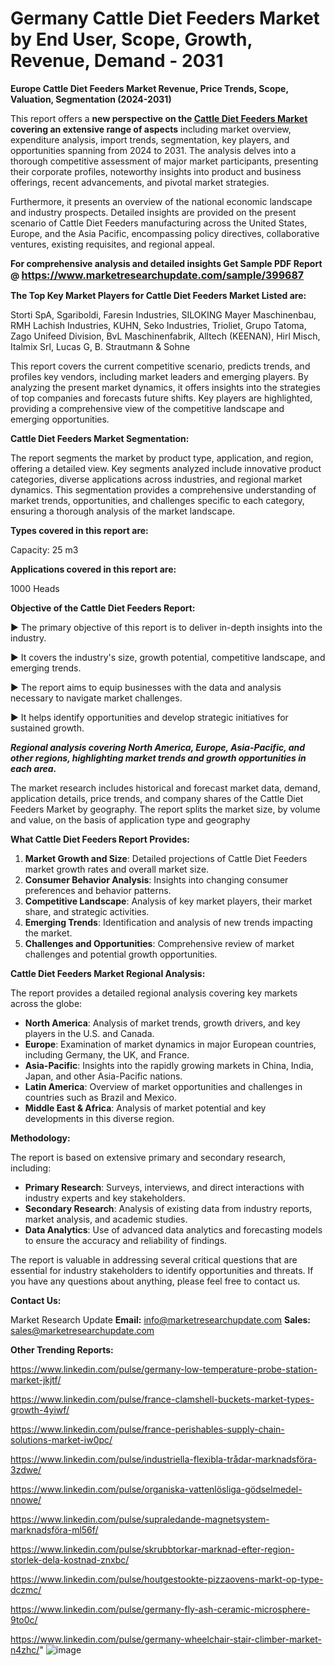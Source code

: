 # Germany Cattle Diet Feeders Market by End User, Scope, Growth, Revenue, Demand - 2031

<strong>Europe Cattle Diet Feeders Market Revenue, Price Trends, Scope, Valuation, Segmentation (2024-2031)</strong>

This report offers a <strong>new perspective on the <a href=https://www.marketresearchupdate.com/sample/399687>Cattle Diet Feeders Market</a> covering an extensive range of aspects</strong> including market overview, expenditure analysis, import trends, segmentation, key players, and opportunities spanning from 2024 to 2031. The analysis delves into a thorough competitive assessment of major market participants, presenting their corporate profiles, noteworthy insights into product and business offerings, recent advancements, and pivotal market strategies.

Furthermore, it presents an overview of the national economic landscape and industry prospects. Detailed insights are provided on the present scenario of Cattle Diet Feeders manufacturing across the United States, Europe, and the Asia Pacific, encompassing policy directives, collaborative ventures, existing requisites, and regional appeal.

<strong>For comprehensive analysis and detailed insights Get Sample PDF Report @ <a href=https://www.marketresearchupdate.com/sample/399687><font size=3 color=#0000ff>https://www.marketresearchupdate.com/sample/399687</font></a></strong>

<strong>The Top Key Market Players for Cattle Diet Feeders Market Listed are:</strong>

Storti SpA, Sgariboldi, Faresin Industries, SILOKING Mayer Maschinenbau, RMH Lachish Industries, KUHN, Seko Industries, Trioliet, Grupo Tatoma, Zago Unifeed Division, BvL Maschinenfabrik, Alltech (KEENAN), Hirl Misch, Italmix Srl, Lucas G, B. Strautmann & Sohne

This report covers the current competitive scenario, predicts trends, and profiles key vendors, including market leaders and emerging players. By analyzing the present market dynamics, it offers insights into the strategies of top companies and forecasts future shifts. Key players are highlighted, providing a comprehensive view of the competitive landscape and emerging opportunities.

<strong>Cattle Diet Feeders Market Segmentation:</strong>

The report segments the market by product type, application, and region, offering a detailed view. Key segments analyzed include innovative product categories, diverse applications across industries, and regional market dynamics. This segmentation provides a comprehensive understanding of market trends, opportunities, and challenges specific to each category, ensuring a thorough analysis of the market landscape.

<strong>Types covered in this report are:</strong>

Capacity: 25 m3

<strong>Applications covered in this report are:</strong>

1000 Heads

<strong>Objective of the Cattle Diet Feeders Report:</strong>

▶ The primary objective of this report is to deliver in-depth insights into the industry.

▶ It covers the industry's size, growth potential, competitive landscape, and emerging trends.

▶ The report aims to equip businesses with the data and analysis necessary to navigate market challenges.

▶ It helps identify opportunities and develop strategic initiatives for sustained growth.

<strong><em>Regional analysis covering North America, Europe, Asia-Pacific, and other regions, highlighting market trends and growth opportunities in each area.</em></strong>

The market research includes historical and forecast market data, demand, application details, price trends, and company shares of the Cattle Diet Feeders Market by geography. The report splits the market size, by volume and value, on the basis of application type and geography

<strong>What Cattle Diet Feeders Report Provides:</strong>
<ol>
  <li><strong>Market Growth and Size</strong>: Detailed projections of Cattle Diet Feeders market growth rates and overall market size.</li>
  <li><strong>Consumer Behavior Analysis</strong>: Insights into changing consumer preferences and behavior patterns.</li>
  <li><strong>Competitive Landscape</strong>: Analysis of key market players, their market share, and strategic activities.</li>
  <li><strong>Emerging Trends</strong>: Identification and analysis of new trends impacting the market.</li>
  <li><strong>Challenges and Opportunities</strong>: Comprehensive review of market challenges and potential growth opportunities.</li>
</ol>

<strong>Cattle Diet Feeders Market Regional Analysis:</strong>

The report provides a detailed regional analysis covering key markets across the globe:
<ul>
  <li><strong>North America</strong>: Analysis of market trends, growth drivers, and key players in the U.S. and Canada.</li>
  <li><strong>Europe</strong>: Examination of market dynamics in major European countries, including Germany, the UK, and France.</li>
  <li><strong>Asia-Pacific</strong>: Insights into the rapidly growing markets in China, India, Japan, and other Asia-Pacific nations.</li>
  <li><strong>Latin America</strong>: Overview of market opportunities and challenges in countries such as Brazil and Mexico.</li>
  <li><strong>Middle East &amp; Africa</strong>: Analysis of market potential and key developments in this diverse region.</li>
</ul>

<strong>Methodology:</strong>

The report is based on extensive primary and secondary research, including:
<ul>
  <li><strong>Primary Research</strong>: Surveys, interviews, and direct interactions with industry experts and key stakeholders.</li>
  <li><strong>Secondary Research</strong>: Analysis of existing data from industry reports, market analysis, and academic studies.</li>
  <li><strong>Data Analytics</strong>: Use of advanced data analytics and forecasting models to ensure the accuracy and reliability of findings.</li>
</ul>
The report is valuable in addressing several critical questions that are essential for industry stakeholders to identify opportunities and threats. If you have any questions about anything, please feel free to contact us.

<strong>Contact Us:</strong>

Market Research Update
<strong>Email:</strong> info@marketresearchupdate.com
<strong>Sales:</strong> sales@marketresearchupdate.com

<strong>Other Trending Reports:</strong>

<a href=https://www.linkedin.com/pulse/germany-low-temperature-probe-station-market-jkjtf/>https://www.linkedin.com/pulse/germany-low-temperature-probe-station-market-jkjtf/</a>

<a href=https://www.linkedin.com/pulse/france-clamshell-buckets-market-types-growth-4yiwf/>https://www.linkedin.com/pulse/france-clamshell-buckets-market-types-growth-4yiwf/</a>

<a href=https://www.linkedin.com/pulse/france-perishables-supply-chain-solutions-market-iw0pc/>https://www.linkedin.com/pulse/france-perishables-supply-chain-solutions-market-iw0pc/</a>

<a href=https://www.linkedin.com/pulse/industriella-flexibla-trådar-marknadsföra-3zdwe/>https://www.linkedin.com/pulse/industriella-flexibla-trådar-marknadsföra-3zdwe/</a>

<a href=https://www.linkedin.com/pulse/organiska-vattenlösliga-gödselmedel-nnowe/>https://www.linkedin.com/pulse/organiska-vattenlösliga-gödselmedel-nnowe/</a>

<a href=https://www.linkedin.com/pulse/supraledande-magnetsystem-marknadsföra-ml56f/>https://www.linkedin.com/pulse/supraledande-magnetsystem-marknadsföra-ml56f/</a>

<a href=https://www.linkedin.com/pulse/skrubbtorkar-marknad-efter-region-storlek-dela-kostnad-znxbc/>https://www.linkedin.com/pulse/skrubbtorkar-marknad-efter-region-storlek-dela-kostnad-znxbc/</a>

<a href=https://www.linkedin.com/pulse/houtgestookte-pizzaovens-markt-op-type-dczmc/>https://www.linkedin.com/pulse/houtgestookte-pizzaovens-markt-op-type-dczmc/</a>

<a href=https://www.linkedin.com/pulse/germany-fly-ash-ceramic-microsphere-9to0c/>https://www.linkedin.com/pulse/germany-fly-ash-ceramic-microsphere-9to0c/</a>

<a href=https://www.linkedin.com/pulse/germany-wheelchair-stair-climber-market-n4zhc/>https://www.linkedin.com/pulse/germany-wheelchair-stair-climber-market-n4zhc/</a>"
![image](https://github.com/user-attachments/assets/76675485-33b7-4f04-9c13-6ebf887f6ece)
